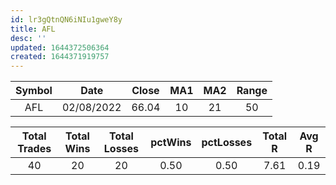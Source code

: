 ```yaml
---
id: lr3gQtnQN6iNIu1gweY8y
title: AFL
desc: ''
updated: 1644372506364
created: 1644371919757
---
```


| Symbol | Date | Close | MA1 | MA2 | Range |
| :--: | :--: | :--: | :--: | :--: | :--: |
| AFL | 02/08/2022 | 66.04 | 10 | 21 | 50 |


| Total Trades | Total Wins | Total Losses | pctWins | pctLosses | Total R | Avg R |
| :--: | :--: | :--: | :--: | :--: | :--: | :--: |
| 40 | 20 | 20 | 0.50 | 0.50 | 7.61 | 0.19 |
